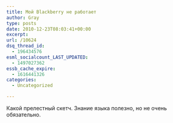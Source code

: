 ```yaml
---
title: Мой Blackberry не работает
author: Gray
type: posts
date: 2010-12-23T08:03:41+00:00
excerpt:
url: /10624
dsq_thread_id:
  - 196434576
esml_socialcount_LAST_UPDATED:
  - 1497027362
essb_cache_expire:
  - 1616441326
categories:
  - Uncategorized

---
```








Какой прелестный скетч. Знание языка полезно, но не очень обязательно.